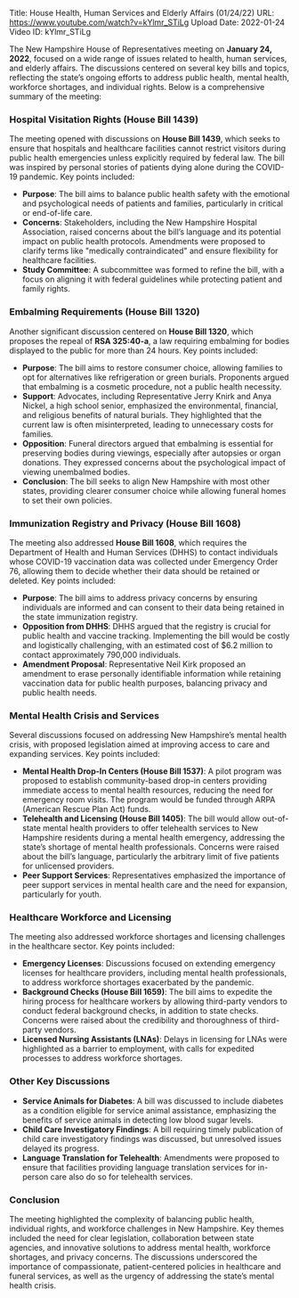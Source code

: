 Title: House Health, Human Services and Elderly Affairs (01/24/22)
URL: https://www.youtube.com/watch?v=kYlmr_STiLg
Upload Date: 2022-01-24
Video ID: kYlmr_STiLg

The New Hampshire House of Representatives meeting on **January 24, 2022**, focused on a wide range of issues related to health, human services, and elderly affairs. The discussions centered on several key bills and topics, reflecting the state’s ongoing efforts to address public health, mental health, workforce shortages, and individual rights. Below is a comprehensive summary of the meeting:

### **Hospital Visitation Rights (House Bill 1439)**
The meeting opened with discussions on **House Bill 1439**, which seeks to ensure that hospitals and healthcare facilities cannot restrict visitors during public health emergencies unless explicitly required by federal law. The bill was inspired by personal stories of patients dying alone during the COVID-19 pandemic. Key points included:
- **Purpose**: The bill aims to balance public health safety with the emotional and psychological needs of patients and families, particularly in critical or end-of-life care.
- **Concerns**: Stakeholders, including the New Hampshire Hospital Association, raised concerns about the bill’s language and its potential impact on public health protocols. Amendments were proposed to clarify terms like "medically contraindicated" and ensure flexibility for healthcare facilities.
- **Study Committee**: A subcommittee was formed to refine the bill, with a focus on aligning it with federal guidelines while protecting patient and family rights.

### **Embalming Requirements (House Bill 1320)**
Another significant discussion centered on **House Bill 1320**, which proposes the repeal of **RSA 325:40-a**, a law requiring embalming for bodies displayed to the public for more than 24 hours. Key points included:
- **Purpose**: The bill aims to restore consumer choice, allowing families to opt for alternatives like refrigeration or green burials. Proponents argued that embalming is a cosmetic procedure, not a public health necessity.
- **Support**: Advocates, including Representative Jerry Knirk and Anya Nickel, a high school senior, emphasized the environmental, financial, and religious benefits of natural burials. They highlighted that the current law is often misinterpreted, leading to unnecessary costs for families.
- **Opposition**: Funeral directors argued that embalming is essential for preserving bodies during viewings, especially after autopsies or organ donations. They expressed concerns about the psychological impact of viewing unembalmed bodies.
- **Conclusion**: The bill seeks to align New Hampshire with most other states, providing clearer consumer choice while allowing funeral homes to set their own policies.

### **Immunization Registry and Privacy (House Bill 1608)**
The meeting also addressed **House Bill 1608**, which requires the Department of Health and Human Services (DHHS) to contact individuals whose COVID-19 vaccination data was collected under Emergency Order 76, allowing them to decide whether their data should be retained or deleted. Key points included:
- **Purpose**: The bill aims to address privacy concerns by ensuring individuals are informed and can consent to their data being retained in the state immunization registry.
- **Opposition from DHHS**: DHHS argued that the registry is crucial for public health and vaccine tracking. Implementing the bill would be costly and logistically challenging, with an estimated cost of $6.2 million to contact approximately 790,000 individuals.
- **Amendment Proposal**: Representative Neil Kirk proposed an amendment to erase personally identifiable information while retaining vaccination data for public health purposes, balancing privacy and public health needs.

### **Mental Health Crisis and Services**
Several discussions focused on addressing New Hampshire’s mental health crisis, with proposed legislation aimed at improving access to care and expanding services. Key points included:
- **Mental Health Drop-In Centers (House Bill 1537)**: A pilot program was proposed to establish community-based drop-in centers providing immediate access to mental health resources, reducing the need for emergency room visits. The program would be funded through ARPA (American Rescue Plan Act) funds.
- **Telehealth and Licensing (House Bill 1405)**: The bill would allow out-of-state mental health providers to offer telehealth services to New Hampshire residents during a mental health emergency, addressing the state’s shortage of mental health professionals. Concerns were raised about the bill’s language, particularly the arbitrary limit of five patients for unlicensed providers.
- **Peer Support Services**: Representatives emphasized the importance of peer support services in mental health care and the need for expansion, particularly for youth.

### **Healthcare Workforce and Licensing**
The meeting also addressed workforce shortages and licensing challenges in the healthcare sector. Key points included:
- **Emergency Licenses**: Discussions focused on extending emergency licenses for healthcare providers, including mental health professionals, to address workforce shortages exacerbated by the pandemic.
- **Background Checks (House Bill 1659)**: The bill aims to expedite the hiring process for healthcare workers by allowing third-party vendors to conduct federal background checks, in addition to state checks. Concerns were raised about the credibility and thoroughness of third-party vendors.
- **Licensed Nursing Assistants (LNAs)**: Delays in licensing for LNAs were highlighted as a barrier to employment, with calls for expedited processes to address workforce shortages.

### **Other Key Discussions**
- **Service Animals for Diabetes**: A bill was discussed to include diabetes as a condition eligible for service animal assistance, emphasizing the benefits of service animals in detecting low blood sugar levels.
- **Child Care Investigatory Findings**: A bill requiring timely publication of child care investigatory findings was discussed, but unresolved issues delayed its progress.
- **Language Translation for Telehealth**: Amendments were proposed to ensure that facilities providing language translation services for in-person care also do so for telehealth services.

### **Conclusion**
The meeting highlighted the complexity of balancing public health, individual rights, and workforce challenges in New Hampshire. Key themes included the need for clear legislation, collaboration between state agencies, and innovative solutions to address mental health, workforce shortages, and privacy concerns. The discussions underscored the importance of compassionate, patient-centered policies in healthcare and funeral services, as well as the urgency of addressing the state’s mental health crisis.